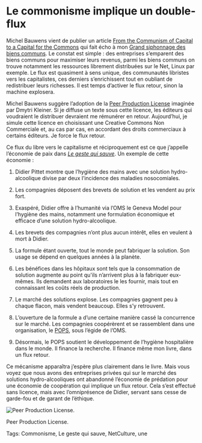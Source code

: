 # Le commonisme implique un double-flux

Michel Bauwens vient de publier un article [From the Communism of Capital to a Capital for the Commons](http://blog.p2pfoundation.net/from-the-communism-of-capital-to-a-capital-for-the-commons/2014/03/22) qui fait écho à mon [Grand siphonnage des biens communs](http://blog.tcrouzet.com/2014/01/23/le-grand-siphonnage-des-biens-communs/). Le constat est simple : des entreprises s’emparent des biens communs pour maximiser leurs revenus, parmi les biens communs on trouve notamment les ressources librement distribuées sur le Net, Linux par exemple. Le flux est quasiment à sens unique, des communautés libristes vers les capitalistes, ces derniers s’enrichissent tout en oubliant de redistribuer leurs richesses. Il est temps d’activer le flux retour, sinon la machine explosera.

Michel Bauwens suggère l’adoption de la [Peer Production License](http://p2pfoundation.net/Peer_Production_License) imaginée par Dmytri Kleiner. Si je diffuse un texte sous cette licence, les éditeurs qui voudraient le distribuer devraient me rémunérer en retour. Aujourd’hui, je simule cette licence en choisissant une Creative Commons Non Commerciale et, au cas par cas, en accordant des droits commerciaux à certains éditeurs. Je force le flux retour.

Ce flux du libre vers le capitalisme et réciproquement est ce que j’appelle l’économie de paix dans [*Le geste qui sauve*](http://blog.tcrouzet.com/le-geste-qui-sauve/). Un exemple de cette économie :

1. Didier Pittet montre que l’hygiène des mains avec une solution hydro-alcoolique divise par deux l’incidence des maladies nosocomiales.

2. Les compagnies déposent des brevets de solution et les vendent au prix fort.

3. Exaspéré, Didier offre à l’humanité via l’OMS le Geneva Model pour l’hygiène des mains, notamment une formulation économique et efficace d’une solution hydro-alcoolique.

4. Les brevets des compagnies n’ont plus aucun intérêt, elles en veulent à mort à Didier.

5. La formule étant ouverte, tout le monde peut fabriquer la solution. Son usage se dépend en quelques années à la planète.

6. Les bénéfices dans les hôpitaux sont tels que la consommation de solution augmente au point qu'ils n’arrivent plus à la fabriquer eux-mêmes. Ils demandent aux laboratoires le les fournir, mais tout en connaissant les coûts réels de production.

7. Le marché des solutions explose. Les compagnies gagnent peu à chaque flacon, mais vendent beaucoup. Elles s’y retrouvent.

8. L’ouverture de la formule a d’une certaine manière cassé la concurrence sur le marché. Les compagnies coopérèrent et se rassemblent dans une organisation, le [POPS](http://www.who.int/gpsc/pops/en/), sous l’égide de l’OMS.

9. Désormais, le POPS soutient le développement de l’hygiène hospitalière dans le monde. Il finance la recherche. Il finance même mon livre, dans un flux retour.

Ce mécanisme apparaîtra j’espère plus clairement dans le livre. Mais vous voyez que nous avons des entreprises privées qui sur le marché des solutions hydro-alcooliques ont abandonné l’économie de prédation pour une économie de coopération qui implique un flux retour. Cela s’est effectué sans licence, mais avec l’omniprésence de Didier, servant sans cesse de garde-fou et de garant de l’éthique.

![Peer Production License.](http://blog.tcrouzet.comhttps://tcrouzet.com/images_tc/2014/04/PeerProduction2.png)

Peer Production License.



Tags: Commonisme, Le geste qui sauve, NetCulture, une